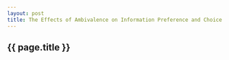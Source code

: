 ```yaml
---
layout: post
title: The Effects of Ambivalence on Information Preference and Choice
---
```

<h2>{{ page.title }}</h2>

<p></p>

<p><object classid="clsid:CA8A9780-280D-11CF-A24D-444553540000" width="1000" height="1200" border="0">  
    <param name="_Version" value="65539">  
    <param name="_ExtentX" value="20108">  
    <param name="_ExtentY" value="10866">  
    <param name="_StockProps" value="0">  
    <param name="SRC" value="/docs/2011-01-01-The-Effects-of-Ambivalence-on-Information-Preference-and-Choice.pdf">  
    <object data="/docs/2011-01-01-The-Effects-of-Ambivalence-on-Information-Preference-and-Choice.pdf" type="application/pdf" width="1000" height="1200">   
    </object>  
</object> </p>
